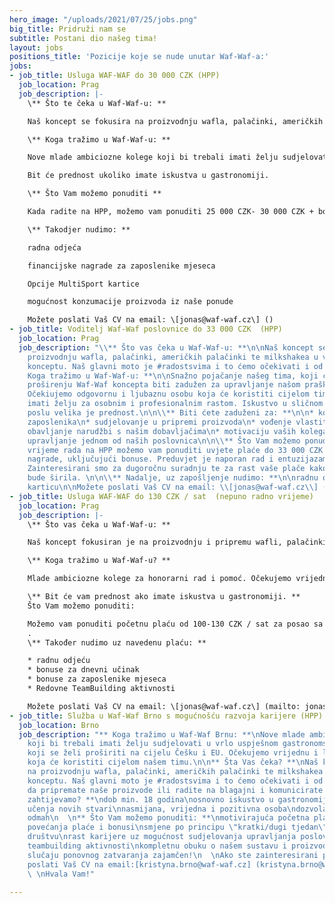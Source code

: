 ```yaml
---
hero_image: "/uploads/2021/07/25/jobs.png"
big_title: Pridruži nam se
subtitle: Postani dio našeg tima!
layout: jobs
positions_title: 'Pozicije koje se nude unutar Waf-Waf-a:'
jobs:
- job_title: Usluga WAF-WAF do 30 000 CZK (HPP)
  job_location: Prag
  job_description: |-
    \** Što te čeka u Waf-Waf-u: **

    Naš koncept se fokusira na proizvodnju wafla, palačinki, američkih palačinki te milkshakea u vrlo originalnom konceptu. Naš glavni moto je #radostsvima i to ćemo očekivati ​​i od vas. Bilo da pripremate naše proizvode ili radite na blagajni i komunicirate s kupcima.

    \** Koga tražimo u Waf-Waf-u: **

    Nove mlade ambiciozne kolege koji bi trebali imati želju sudjelovati u vrlo uspješnom gastronomskom konceptu, koji se želi proširiti na cijelu Češku i EU. Očekujemo vrijednu i ljubaznu osobu koja će koristiti cijelom našem timu.

    Bit će prednost ukoliko imate iskustva u gastronomiji.

    \** Što Vam možemo ponuditi **

    Kada radite na HPP, možemo vam ponuditi 25 000 CZK- 30 000 CZK + bonuse za rad. Zainteresirani smo za dugoročnu suradnju, ali i za to da će vaša plaća rasti, kao i naša tvrtka koja se širi.

    \** Takodjer nudimo: **

    radna odjeća

    financijske nagrade za zaposlenike mjeseca

    Opcije MultiSport kartice

    mogućnost konzumacije proizvoda iz naše ponude

    Možete poslati Vaš CV na email: \[jonas@waf-waf.cz\] ()
- job_title: Voditelj Waf-Waf poslovnice do 33 000 CZK  (HPP)
  job_location: Prag
  job_description: "\\** Što vas čeka u Waf-Waf-u: **\n\nNaš koncept se fokusira na
    proizvodnju wafla, palačinki, američkih palačinki te milkshakea u vrlo originalnom
    konceptu. Naš glavni moto je #radostsvima i to ćemo očekivati ​​i od vas.\n\n\\**
    Koga tražimo u Waf-Waf-u: **\n\nSnažno pojačanje našeg tima, koji će zahvaljujući
    proširenju Waf-Waf koncepta biti zadužen za upravljanje našom praškom podružnicom.
    Očekiujemo odgovornu i ljubaznu osobu koja će koristiti cijelom timu i koja će
    imati želju za osobnim i profesionalnim rastom. Iskustvo u sličnom gastronomskom
    poslu velika je prednost.\n\n\\** Biti ćete zaduženi za: **\n\n* kontrolu aktivnosti
    zaposlenika\n* sudjelovanje u pripremi proizvoda\n* vođenje vlastitog tima\n*
    obavljanje narudžbi s našim dobavljačima\n* motivaciju vaših kolega\n* kompletno
    upravljanje jednom od naših poslovnica\n\n\\** Što Vam možemo ponuditi **\n\nZa
    vrijeme rada na HPP možemo vam ponuditi uvjete plaće do 33 000 CZK i druge motivacijske
    nagrade, uključujući bonuse. Preduvjet je naporan rad i entuzijazam za naš brend.
    Zainteresirani smo za dugoročnu suradnju te za rast vaše plače kako se naša tvrtka
    bude širila. \n\n\\** Nadalje, uz zapošljenje nudimo: **\n\nradnu odjeću\nMultiSport
    karticu\n\nMožete poslati Vaš CV na email: \\[jonas@waf-waf.cz\\] (mailto: jonas@waf-waf.cz)"
- job_title: Usluga WAF-WAF do 130 CZK / sat  (nepuno radno vrijeme)
  job_location: Prag
  job_description: |-
    \** Što vas čeka u Waf-Waf-u: **

    Naš koncept fokusiran je na proizvodnju i pripremu wafli, palačinki, američkih palačinki te milkshakea u vrlo originalnom konceptu. Naš glavni moto je #radostsvima i ​​to ćemo očekivati ​​i od vas. Bilo da pripremate naše proizvode ili radite na blagajni i komunicirate s kupcima.

    \** Koga tražimo u Waf-Waf-u? **

    Mlade ambiciozne kolege za honorarni rad i pomoć. Očekujemo vrijednu i ljubaznu osobu koja će koristiti cijelom našem timu.

    \** Bit će vam prednost ako imate iskustva u gastronomiji. **
    Što Vam možemo ponuditi:

    Možemo vam ponuditi početnu plaću od 100-130 CZK / sat za posao sa skraćenim radnim vremenom. Zainteresirani smo za dugoročnu suradnju, ali i za to da će vaša plaća rasti, kao i naše poslovnice koje se šire, pa se vaša plaća, čak i kao honorarnog radnika, može narasti
    .
    \** Također nudimo uz navedenu plaću: **

    * radnu odjeću
    * bonuse za dnevni učinak
    * bonuse za zaposlenike mjeseca
    * Redovne TeamBuilding aktivnosti

    Možete poslati Vaš CV na email: \[jonas@waf-waf.cz\] (mailto: jonas@waf-waf.cz)
- job_title: Služba u Waf-Waf Brno s mogućnošću razvoja karijere (HPP)
  job_location: Brno
  job_description: "** Koga tražimo u Waf-Waf Brnu: **\nNove mlade ambiciozne kolege
    koji bi trebali imati želju sudjelovati u vrlo uspješnom gastronomskom konceptu,
    koji se želi proširiti na cijelu Češku i EU. Očekujemo vrijednu i ljubaznu osobu
    koja će koristiti cijelom našem timu.\n\n** Šta Vas čeka? **\nNaš koncept se fokusira
    na proizvodnju wafla, palačinki, američkih palačinki te milkshakea u vrlo originalnom
    konceptu. Naš glavni moto je #radostsvima i to ćemo očekivati ​​i od vas. Bilo
    da pripremate naše proizvode ili radite na blagajni i komunicirate s kupcima.\n\n\n**Što
    zahtijevamo? **\ndob min. 18 godina\nosnovno iskustvo u gastronomiji\nsposobnost
    učenja novih stvari\nnasmijana, vrijedna i pozitivna osoba\ndozvola za hranu\npočetak
    odmah\n  \n** Što Vam možemo ponuditi: **\nmotivirajuća početna plaća, nakon napredka
    povećanja plaće i bonusi\nsmjene po principu \"kratki/dugi tjedan\".\nrad u brzorastućem
    društvu\nrast karijere uz mogućnost sudjelovanja upravljanja poslovnicom Waf-Waf\nredovite
    teambuilding aktivnosti\nkompletnu obuku o našem sustavu i proizvodima\nrad u
    slučaju ponovnog zatvaranja zajamčen!\n  \nAko ste zainteresirani ponudom, možete
    poslati Vaš CV na email:[kristyna.brno@waf-waf.cz] (kristyna.brno@waf-waf.cz)\n
    \ \nHvala Vam!"

---
```

